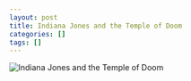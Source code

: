 ```yaml
---
layout: post
title: Indiana Jones and the Temple of Doom
categories: []
tags: []
---
```

![Indiana Jones and the Temple of Doom](https://m.media-amazon.com/images/M/MV5BMGI1NTk2ZWMtMmI0YS00Yzg0LTljMzgtZTg4YjkyY2E5Zjc0XkEyXkFqcGdeQXVyNzkwMjQ5NzM@._V1.jpg)
